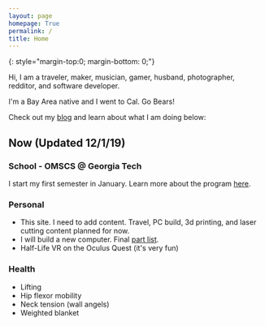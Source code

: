 ```yaml
---
layout: page
homepage: True
permalink: /
title: Home
---
```


{: style="margin-top:0; margin-bottom: 0;"}

Hi, I am a traveler, maker, musician, gamer, husband, photographer, redditor, and software developer.

I'm a Bay Area native and I went to Cal. Go Bears!

Check out my [blog](/blog) and learn about what I am doing below:

## Now (Updated 12/1/19)

### School - OMSCS @ Georgia Tech

I start my first semester in January. Learn more about the program [here](http://www.omscs.gatech.edu/). 

### Personal

- This site. I need to add content. Travel, PC build, 3d printing, and laser cutting content planned for now.
- I will build a new computer. Final [part list](https://pcpartpicker.com/list/qYWW4n).
- Half-Life VR on the Oculus Quest (it's very fun)

### Health

- Lifting
- Hip flexor mobility 
- Neck tension (wall angels)
- Weighted blanket
